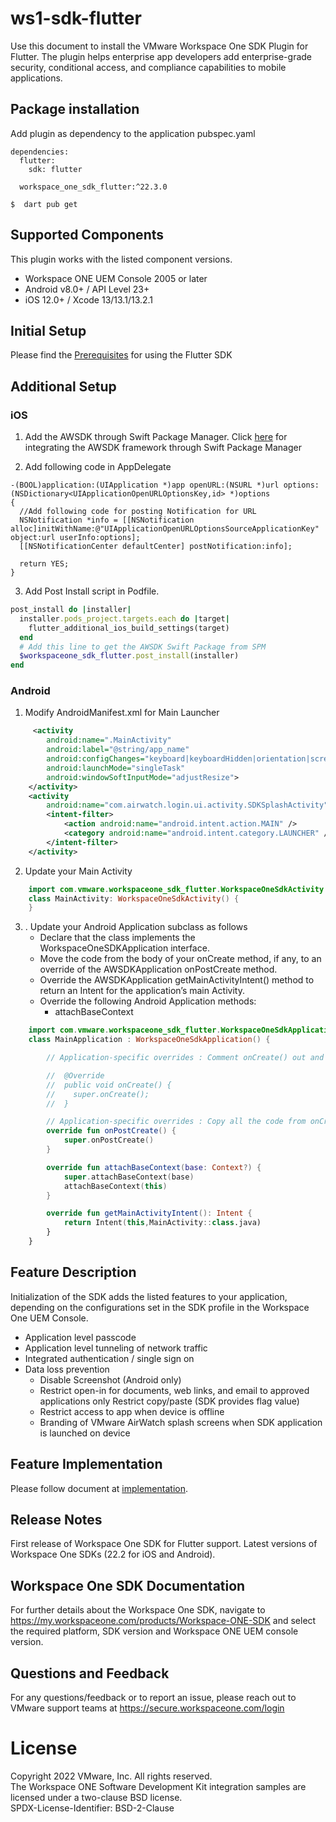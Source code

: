 # ws1-sdk-flutter
Use this document to install the VMware Workspace One SDK Plugin for Flutter. The plugin helps enterprise app developers add enterprise-grade security, conditional access, and compliance capabilities to mobile applications.

## Package installation
Add plugin as dependency to the application pubspec.yaml 

```script
dependencies:
  flutter:
    sdk: flutter

  workspace_one_sdk_flutter:^22.3.0

```

`$  dart pub get`

## Supported Components
This plugin works with the listed component versions.

* Workspace ONE UEM Console 2005 or later
* Android v8.0+ / API Level 23+ 
* iOS 12.0+ / Xcode 13/13.1/13.2.1

## Initial Setup
<medium>Please find the [Prerequisites](https://github.com/vmwareairwatchsdk/vmware-wsone-sdk-flutter/blob/master/GettingStarted.md) for using the Flutter SDK </medium>


## Additional Setup
### iOS
1. Add the AWSDK through Swift Package Manager.
Click [here](https://github.com/vmwareairwatchsdk/iOS-WorkspaceONE-SDK) for integrating the AWSDK framework through Swift Package Manager

2. Add following code in AppDelegate
```objc
-(BOOL)application:(UIApplication *)app openURL:(NSURL *)url options:(NSDictionary<UIApplicationOpenURLOptionsKey,id> *)options
{
  //Add following code for posting Notification for URL
  NSNotification *info = [[NSNotification alloc]initWithName:@"UIApplicationOpenURLOptionsSourceApplicationKey" object:url userInfo:options];
  [[NSNotificationCenter defaultCenter] postNotification:info];
  
  return YES;
}
```
3. Add Post Install script in Podfile.

```ruby
post_install do |installer|
  installer.pods_project.targets.each do |target|
    flutter_additional_ios_build_settings(target)
  end
  # Add this line to get the AWSDK Swift Package from SPM
  $workspaceone_sdk_flutter.post_install(installer)
end
```


### Android

1. Modify AndroidManifest.xml for Main Launcher
```xml
     <activity
        android:name=".MainActivity"
        android:label="@string/app_name"
        android:configChanges="keyboard|keyboardHidden|orientation|screenSize|uiMode"
        android:launchMode="singleTask"
        android:windowSoftInputMode="adjustResize">
    </activity>
    <activity
        android:name="com.airwatch.login.ui.activity.SDKSplashActivity" android:label="@string/app_name">
        <intent-filter>
            <action android:name="android.intent.action.MAIN" />
            <category android:name="android.intent.category.LAUNCHER" /> 
        </intent-filter>
    </activity>
```
2. Update your Main Activity 
```kotlin
    import com.vmware.workspaceone_sdk_flutter.WorkspaceOneSdkActivity
    class MainActivity: WorkspaceOneSdkActivity() {
    }
```
3. . Update your Android Application subclass as follows 
    -  Declare that the class implements the WorkspaceOneSDKApplication interface.
    -  Move the code from the body of your onCreate method, if any, to an override of the AWSDKApplication onPostCreate method.
    -  Override the AWSDKApplication getMainActivityIntent() method to return an Intent for the application’s main Activity.
    -  Override the following Android Application methods: 
        - attachBaseContext

```kotlin
    import com.vmware.workspaceone_sdk_flutter.WorkspaceOneSdkApplication
    class MainApplication : WorkspaceOneSdkApplication() {

        // Application-specific overrides : Comment onCreate() out and move the code to onPostCreate()

        //  @Override
        //  public void onCreate() {
        //    super.onCreate();
        //  }

        // Application-specific overrides : Copy all the code from onCreate() to onPostCreate()
        override fun onPostCreate() {
            super.onPostCreate()
        }

        override fun attachBaseContext(base: Context?) {
            super.attachBaseContext(base)
            attachBaseContext(this)
        }

        override fun getMainActivityIntent(): Intent {
            return Intent(this,MainActivity::class.java)
        }
    }
```

## Feature Description
Initialization of the SDK adds the listed features to your application, depending on the configurations set in the SDK profile in the Workspace One UEM Console.

* Application level passcode
* Application level tunneling of network traffic
* Integrated authentication / single sign on
* Data loss prevention
    * Disable Screenshot (Android only)
    * Restrict open-in for documents, web links, and email to approved applications only Restrict copy/paste (SDK provides flag value)
    * Restrict access to app when device is offline
    * Branding of VMware AirWatch splash screens when SDK application is launched on device

 ## Feature Implementation
 Please follow document at [implementation](https://github.com/vmwareairwatchsdk/vmware-wsone-sdk-flutter/blob/master/GettingStarted.md).

## Release Notes
First release of Workspace One SDK for Flutter support.
Latest versions of Workspace One SDKs (22.2 for iOS and Android).

## Workspace One SDK Documentation
For further details about the Workspace One SDK, navigate to https://my.workspaceone.com/products/Workspace-ONE-SDK and select the required platform, SDK version and Workspace ONE UEM console version.

## Questions and Feedback
For any questions/feedback or to report an issue, please reach out to VMware support teams at https://secure.workspaceone.com/login

# License
Copyright 2022 VMware, Inc. All rights reserved.  
The Workspace ONE Software Development Kit integration samples are licensed
under a two-clause BSD license.  
SPDX-License-Identifier: BSD-2-Clause